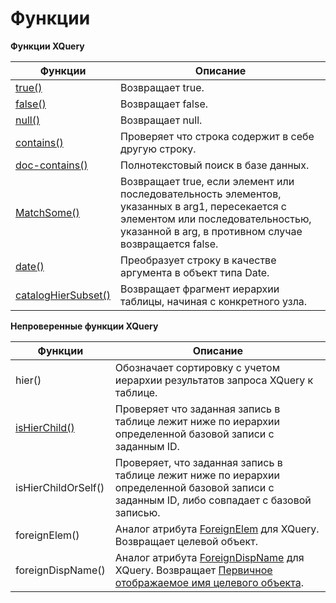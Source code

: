 # Функции

**Функции XQuery**

| Функции | Описание |
| --- | --- |
| [true\(\)](/Code/Functions/WorkingWithDatabase/XQuery/Functions/true.md) | Возвращает true. |
| [false\(\)](/Code/Functions/WorkingWithDatabase/XQuery/Functions/false.md) | Возвращает false. |
| [null\(\)](/Code/Functions/WorkingWithDatabase/XQuery/Functions/null.md) | Возвращает null. |
| [contains\(\)](/Code/Functions/WorkingWithDatabase/XQuery/Functions/contains.md) | Проверяет что строка содержит в себе другую строку. |
| [doc-contains\(\)](/Code/Functions/WorkingWithDatabase/XQuery/Functions/doc-contains.md) | Полнотекстовый поиск в базе данных. |
| [МatchSome\(\)](/Code/Functions/WorkingWithDatabase/XQuery/Functions/МatchSome.md) | Возвращает true, если элемент или последовательность элементов, указанных в arg1, пересекается с элементом или последовательностью, указанной в arg, в противном случае возвращается false. |
| [date\(\)](/Code/Functions/WorkingWithDatabase/XQuery/Functions/date.md) | Преобразует строку в качестве аргумента в объект типа Date. |
| [catalogHierSubset\(\)](/Code/Functions/WorkingWithDatabase/XQuery/Functions/catalogHierSubset.md) | Возвращает фрагмент иерархии таблицы, начиная с конкретного узла. |

**Непроверенные функции XQuery**

| Функции | Описание |
| --- | --- |
| hier\(\) | Обозначает сортировку с учетом иерархии результатов запроса XQuery к таблице. |
| [isHierChild\(\)](/Code/Functions/WorkingWithDatabase/XQuery/Functions/isHierChild.md) | Проверяет что заданная запись в таблице лежит ниже по иерархии определенной базовой записи с заданным ID. |
| isHierChildOrSelf\(\) | Проверяет, что заданная запись в таблице лежит ниже по иерархии определенной базовой записи с заданным ID, либо совпадает с базовой записью. |
| foreignElem\(\) | Аналог атрибута [ForeignElem](http://docs.datex.ru///article.htm?id=5620250451197911798) для XQuery. Возвращает целевой объект. |
| foreignDispName\(\) | Аналог атрибута [ForeignDispName](http://docs.datex.ru/article.htm?id=5620276905286592549) для XQuery. Возвращает [Первичное отображаемое имя целевого объекта](http://docs.datex.ru/article.htm?id=5620276905286592746). |



